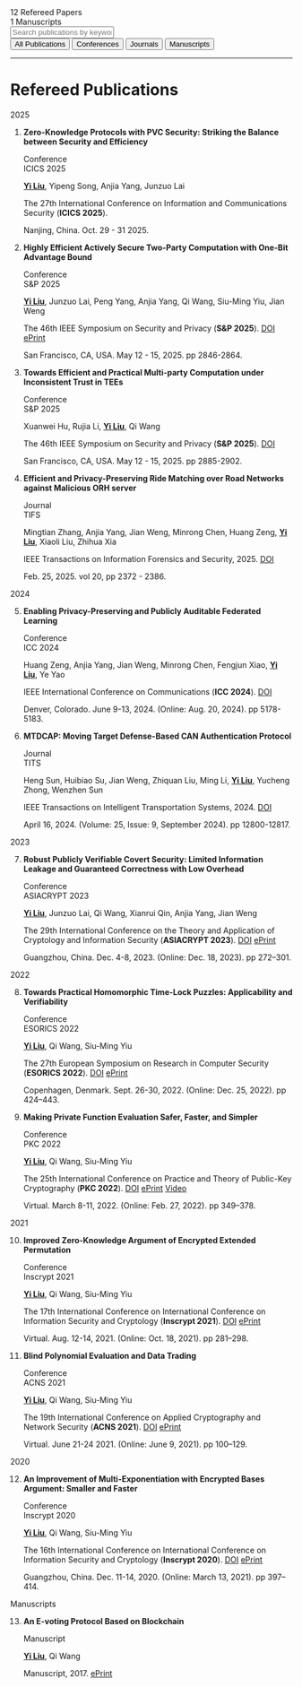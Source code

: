 

<div class="publications-container">

<!-- 统计信息栏 -->
<div class="stats-bar">
  <div class="stat-item">
    <span class="stat-number">12</span>
    <span class="stat-label">Refereed Papers</span>
  </div>
  <div class="stat-item">
    <span class="stat-number">1</span>
    <span class="stat-label">Manuscripts</span>
  </div>
</div>

<!-- 搜索和筛选 -->
<div class="search-container">
  <input type="text" class="search-input" placeholder="Search publications by keyword, venue, or co-author..." id="pubSearch">
</div>

<div class="filter-buttons">
  <button class="filter-btn active" data-filter="all">All Publications</button>
  <button class="filter-btn" data-filter="conference">Conferences</button>
  <button class="filter-btn" data-filter="journal">Journals</button>
  <button class="filter-btn" data-filter="manuscript">Manuscripts</button>
</div>

---

# Refereed Publications

<!-- 2025年论文 -->
<div class="year-divider"><span>2025</span></div>

1. **Zero-Knowledge Protocols with PVC Security: Striking the Balance between Security and Efficiency**

    <div class="pub-type conference">Conference</div> <span class="impact-badge">ICICS 2025</span>

    <u>**Yi Liu**</u>, Yipeng Song, Anjia Yang, Junzuo Lai

    The 27th International Conference on Information and Communications Security (**ICICS 2025**).
    
    Nanjing, China. Oct. 29 - 31 2025. 

2. **Highly Efficient Actively Secure Two-Party Computation with One-Bit Advantage Bound** 

    <div class="pub-type conference">Conference</div> <span class="impact-badge">S&P 2025</span>

    <u>**Yi Liu**</u>, Junzuo Lai, Peng Yang, Anjia Yang, Qi Wang, Siu-Ming Yiu, Jian Weng

    The 46th IEEE Symposium on Security and Privacy (**S&P 2025**). <span class="pubtag"><a href="https://doi.ieeecomputersociety.org/10.1109/SP61157.2025.00183" target="_blank">DOI</a></span> <span class="pubtag"><a href="https://eprint.iacr.org/2025/614" target="_blank">ePrint</a></span>
    
    San Francisco, CA, USA. May 12 - 15, 2025. pp 2846-2864. 

3. **Towards Efficient and Practical Multi-party Computation under Inconsistent Trust in TEEs** 

    <div class="pub-type conference">Conference</div> <span class="impact-badge">S&P 2025</span>

    Xuanwei Hu, Rujia Li, <u>**Yi Liu**</u>, Qi Wang

    The 46th IEEE Symposium on Security and Privacy (**S&P 2025**). <span class="pubtag"><a href="https://doi.ieeecomputersociety.org/10.1109/SP61157.2025.00185" target="_blank">DOI</a></span>
    
    San Francisco, CA, USA. May 12 - 15, 2025. pp 2885-2902. 

4. **Efficient and Privacy-Preserving Ride Matching over Road Networks against Malicious ORH server** 

    <div class="pub-type journal">Journal</div> <span class="impact-badge">TIFS</span>

    Mingtian Zhang, Anjia Yang, Jian Weng, Minrong Chen, Huang Zeng, <u>**Yi Liu**</u>, Xiaoli Liu, Zhihua Xia

    IEEE Transactions on Information Forensics and Security, 2025. <span class="pubtag"><a href="https://doi.org/10.1109/TIFS.2025.3544453" target="_blank">DOI</a></span>
    
    Feb. 25, 2025. vol 20, pp 2372 - 2386. 

<!-- 2024年论文 -->
<div class="year-divider"><span>2024</span></div>

5. **Enabling Privacy-Preserving and Publicly Auditable Federated Learning** 

    <div class="pub-type conference">Conference</div> <span class="impact-badge">ICC 2024</span>

    Huang Zeng, Anjia Yang, Jian Weng, Minrong Chen, Fengjun Xiao, <u>**Yi Liu**</u>, Ye Yao
            
    IEEE International Conference on Communications (**ICC 2024**). <span class="pubtag"><a href="https://doi.org/10.1109/ICC51166.2024.10622406" target="_blank">DOI</a></span>

    Denver, Colorado. June 9-13, 2024. (Online: Aug. 20, 2024). pp 5178-5183.

6. **MTDCAP: Moving Target Defense-Based CAN Authentication Protocol** 

    <div class="pub-type journal">Journal</div> <span class="impact-badge">TITS</span>

    Heng Sun, Huibiao Su, Jian Weng, Zhiquan Liu, Ming Li, <u>**Yi Liu**</u>, Yucheng Zhong, Wenzhen Sun

    IEEE Transactions on Intelligent Transportation Systems, 2024. <span class="pubtag"><a href="https://doi.org/10.1109/TITS.2024.3384054" target="_blank">DOI</a></span>

    April 16, 2024. (Volume: 25, Issue: 9, September 2024). pp 12800-12817. 

<!-- 2023年论文 -->
<div class="year-divider"><span>2023</span></div>

7. **Robust Publicly Verifiable Covert Security: Limited Information Leakage and Guaranteed Correctness with Low Overhead** 
  
    <div class="pub-type conference">Conference</div> <span class="impact-badge">ASIACRYPT 2023</span>

    <u>**Yi Liu**</u>, Junzuo Lai, Qi Wang, Xianrui Qin, Anjia Yang, Jian Weng 

    The 29th International Conference on the Theory and Application of Cryptology and Information Security (**ASIACRYPT 2023**). <span class="pubtag"><a href="https://doi.org/10.1007/978-981-99-8721-4_9" target="_blank">DOI</a></span> <span class="pubtag"><a href="https://eprint.iacr.org/2023/1392" target="_blank">ePrint</a></span>

    Guangzhou, China. Dec. 4-8, 2023. (Online: Dec. 18, 2023). pp 272–301. 

<!-- 2022年论文 -->
<div class="year-divider"><span>2022</span></div>

8. **Towards Practical Homomorphic Time-Lock Puzzles: Applicability and Verifiability**
  
    <div class="pub-type conference">Conference</div> <span class="impact-badge">ESORICS 2022</span>

    <u>**Yi Liu**</u>, Qi Wang, Siu-Ming Yiu 

    The 27th European Symposium on Research in Computer Security (**ESORICS 2022**).  <span class="pubtag"><a href="https://doi.org/10.1007/978-3-031-17140-6_21" target="_blank">DOI</a></span> <span class="pubtag"><a href="https://eprint.iacr.org/2022/585" target="_blank">ePrint</a></span>

    Copenhagen, Denmark. Sept. 26-30, 2022. (Online: Dec. 25, 2022). pp 424–443.

9. **Making Private Function Evaluation Safer, Faster, and Simpler** 
  
    <div class="pub-type conference">Conference</div> <span class="impact-badge">PKC 2022</span>

    <u>**Yi Liu**</u>, Qi Wang, Siu-Ming Yiu 

    The 25th International Conference on Practice and Theory of Public-Key Cryptography (**PKC 2022**). <span class="pubtag"><a href="https://doi.org/10.1007/978-3-030-97121-2_13" target="_blank">DOI</a></span> <span class="pubtag"><a href="https://eprint.iacr.org/2021/1682" target="_blank">ePrint</a></span> <span class="pubtag"><a href="https://www.youtube.com/watch?v=Pv8zVTxacr0" target="_blank">Video</a></span>

    Virtual. March 8-11, 2022. (Online: Feb. 27, 2022). pp 349–378. 

<!-- 2021年论文 -->
<div class="year-divider"><span>2021</span></div>

10. **Improved Zero-Knowledge Argument of Encrypted Extended Permutation** 
  
    <div class="pub-type conference">Conference</div> <span class="impact-badge">Inscrypt 2021</span>

    <u>**Yi Liu**</u>, Qi Wang, Siu-Ming Yiu 

    The 17th International Conference on International Conference on Information Security and Cryptology (**Inscrypt 2021**). <span class="pubtag"><a href="https://doi.org/10.1007/978-3-030-88323-2_15" target="_blank">DOI</a></span> <span class="pubtag"><a href="https://eprint.iacr.org/2021/1430" target="_blank">ePrint</a></span>

    Virtual. Aug. 12-14, 2021. (Online: Oct. 18, 2021). pp 281–298.
    
11. **Blind Polynomial Evaluation and Data Trading** 
  
    <div class="pub-type conference">Conference</div> <span class="impact-badge">ACNS 2021</span>

    <u>**Yi Liu**</u>, Qi Wang, Siu-Ming Yiu 

    The 19th International Conference on Applied Cryptography and Network Security (**ACNS 2021**). <span class="pubtag"><a href="https://doi.org/10.1007/978-3-030-78372-3_5" target="_blank">DOI</a></span> <span class="pubtag"><a href="https://eprint.iacr.org/2021/413" target="_blank">ePrint</a></span>

    Virtual. June 21-24 2021. (Online: June 9, 2021). pp 100–129. 

<!-- 2020年论文 -->
<div class="year-divider"><span>2020</span></div>

12. **An Improvement of Multi-Exponentiation with Encrypted Bases Argument: Smaller and Faster** 
  
    <div class="pub-type conference">Conference</div> <span class="impact-badge">Inscrypt 2020</span>

    <u>**Yi Liu**</u>, Qi Wang, Siu-Ming Yiu 

    The 16th International Conference on International Conference on Information Security and Cryptology (**Inscrypt 2020**). <span class="pubtag"><a href="https://doi.org/10.1007/978-3-030-71852-7_27" target="_blank">DOI</a></span> <span class="pubtag"><a href="https://eprint.iacr.org/2020/567" target="_blank">ePrint</a></span>

    Guangzhou, China. Dec. 11-14, 2020. (Online: March 13, 2021). pp 397–414.  

<!-- # Manuscripts -->

<div class="year-divider"><span>Manuscripts</span></div>

13. **An E-voting Protocol Based on Blockchain** 
  
    <div class="pub-type workshop">Manuscript</div>

    <u>**Yi Liu**</u>, Qi Wang

    Manuscript, 2017. <span class="pubtag"><a href="https://eprint.iacr.org/2017/1043" target="_blank">ePrint</a></span>

</div>


